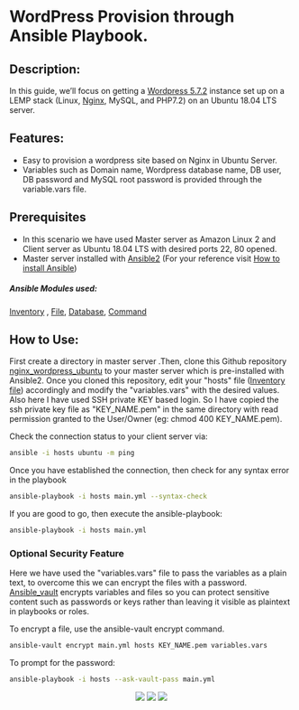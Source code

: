 # WordPress Provision through Ansible Playbook.
## Description:
In this guide, we’ll focus on getting a [Wordpress 5.7.2](https://wordpress.org/download/releases/) instance set up on a LEMP stack (Linux, [Nginx](https://ubuntu.com/tutorials/install-and-configure-nginx#1-overview), MySQL, and PHP7.2) on an Ubuntu 18.04 LTS server.

## Features:
- Easy to provision a wordpress site based on Nginx in Ubuntu Server.
- Variables such as Domain name, Wordpress database name, DB user, DB password and MySQL root password is provided through the variable.vars file. 

## Prerequisites
- In this scenario we have used Master server as Amazon Linux 2 and Client  server as Ubuntu 18.04 LTS with desired ports 22, 80 opened. 
- Master server installed with [Ansible2](https://docs.ansible.com/ansible/2.3/index.html) (For your reference visit [How to install Ansible](https://docs.ansible.com/ansible/latest/installation_guide/intro_installation.html))
##### Ansible Modules used:
[Inventory](https://docs.ansible.com/ansible/2.3/intro_inventory.html) , [File](https://docs.ansible.com/ansible/2.3/list_of_files_modules.html), [Database](https://docs.ansible.com/ansible/2.3/list_of_database_modules.html), [Command](https://docs.ansible.com/ansible/2.3/list_of_commands_modules.html)

## How to Use:
First create a directory in master server .Then, clone this Github repository [nginx_wordpress_ubuntu](https://github.com/amalbosemathew/nginx_wordpress_ubuntu) to your master server which is pre-installed with Ansible2. Once you cloned this repository, edit your "hosts" file ([Inventory file](https://docs.ansible.com/ansible/2.3/intro_inventory.html)) accordingly and modify the "variables.vars" with the desired values. Also here I have used SSH private KEY based login. So I have copied the ssh private key file as "KEY_NAME.pem" in the same directory with read permission granted to the User/Owner (eg: chmod 400 KEY_NAME.pem).

Check the connection status to your client server via:
```sh
ansible -i hosts ubuntu -m ping
```
Once you have established the connection, then check for any syntax error in the playbook
```sh
ansible-playbook -i hosts main.yml --syntax-check
```
If you are good to go, then execute the ansible-playbook:
```sh
ansible-playbook -i hosts main.yml
```
### Optional Security Feature

Here we have used the "variables.vars" file to pass the variables as a plain text, to overcome this we can encrypt the files with a password. [Ansible_vault](https://docs.ansible.com/ansible/latest/user_guide/vault.html) encrypts variables and files so you can protect sensitive content such as passwords or keys rather than leaving it visible as plaintext in playbooks or roles.

To encrypt a file, use the ansible-vault encrypt command.
```sh
ansible-vault encrypt main.yml hosts KEY_NAME.pem variables.vars
```
To prompt for the password:
```sh
ansible-playbook -i hosts --ask-vault-pass main.yml
```
<p align="center">
<a href="mailto:mathew.amalbose@gmail.com"><img src="https://img.shields.io/badge/-mathew.amalbose@gmail.com-D14836?style=flat&logo=Gmail&logoColor=white"/></a>
<a href="https://www.linkedin.com/in/amal-bose-mathew"><img src="https://img.shields.io/badge/-Linkedin-blue"/></a>
<a href="https://techbit-new.blogspot.com/"><img src="https://img.shields.io/badge/-Blogger-orange"/></a>
